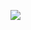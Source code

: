 ![](https://www.google.com/url?sa=i&url=https%3A%2F%2Fveja.abril.com.br%2Ftecnologia%2Fgifs-animados-sao-uma-industria-giphy-capta-us-72-milhoes&psig=AOvVaw1k1AG-cRaghKlEnuqE3gEb&ust=1724872915462000&source=images&opi=89978449)
